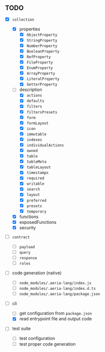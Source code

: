 ## TODO

- [x] `collection`

  - [x] properties
    - [x] `ObjectProperty`
    - [x] `StringProperty`
    - [x] `NumberProperty`
    - [x] `BooleanProperty`
    - [x] `RefProperty`
    - [x] `FileProperty`
    - [x] `EnumProperty`
    - [x] `ArrayProperty`
    - [x] `LiteralProperty`
    - [x] `GetterProperty`
  - [ ] description
    - [x] `actions`
    - [x] `defaults`
    - [x] `filters`
    - [x] `filtersPresets`
    - [x] `form`
    - [x] `formLayout`
    - [x] `icon`
    - [x] `immutable`
    - [x] `indexes`
    - [x] `individualActions`
    - [x] `owned`
    - [x] `table`
    - [x] `tableMeta`
    - [x] `tableLayout`
    - [x] `timestamps`
    - [x] `required`
    - [x] `writable`
    - [x] `search`
    - [x] `layout`
    - [x] `preferred`
    - [x] `presets`
    - [x] `temporary`
  - [x] functions
  - [x] exposedFunctions
  - [x] security

- [ ] `contract`

  - [ ] `payload`
  - [ ] `query`
  - [ ] `response`
  - [ ] `roles`

- [ ] code generation (native)

  - [ ] `node_modules/.aeria-lang/index.js`
  - [ ] `node_modules/.aeria-lang/index.d.ts`
  - [ ] `node_modules/.aeria-lang/package.json`

- [ ] cli

  - [ ] get configuration from `package.json`
  - [x] read entrypoint file and output code

- [ ] test suite
  - [ ] test configuration
  - [ ] test proper code generation
